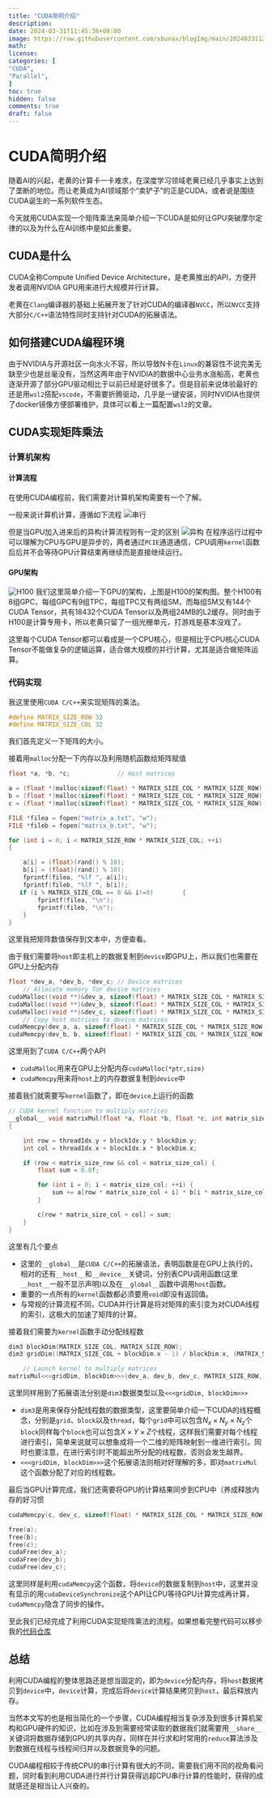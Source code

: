 ```yaml
---
title: "CUDA简明介绍"
description: 
date: 2024-03-31T11:45:36+08:00
image: https://raw.githubusercontent.com/xbunax/blogImg/main/202403311231061.webp 
math: 
license: 
categories: [
"CUDA",
"Parallel",
]
toc: true
hidden: false
comments: true
draft: false
---
```


# CUDA简明介绍

随着AI的兴起，老黄的计算卡一卡难求，在深度学习领域老黄已经几乎事实上达到了垄断的地位。而让老黄成为AI领域那个“卖铲子”的正是CUDA，或者说是围绕CUDA诞生的一系列软件生态。

今天就用CUDA实现一个矩阵乘法来简单介绍一下CUDA是如何让GPU突破摩尔定律的以及为什么在AI训练中是如此重要。

## CUDA是什么

CUDA全称Compute Unified Device Architecture，是老黄推出的API，方便开发者调用NVIDIA GPU用来进行大规模并行计算。

老黄在`Clang`编译器的基础上拓展开发了针对CUDA的编译器`NVCC`，所以`NVCC`支持大部分`C/C++`语法特性同时支持针对CUDA的拓展语法。

## 如何搭建CUDA编程环境

由于NVIDIA与开源社区一向水火不容，所以导致N卡在`Linux`的兼容性不说完美无缺至少也是丝毫没有，当然这两年由于NVIDIA的数据中心业务水涨船高，老黄也逐渐开源了部分GPU驱动相比于以前已经是好很多了。但是目前来说体验最好的还是用`wsl2`搭配`vscode`，不需要折腾驱动，几乎是一键安装，同时NVIDIA也提供了docker镜像方便部署维护，具体可以看上一篇配置`wsl2`的文章。

## CUDA实现矩阵乘法

### 计算机架构

#### 计算流程
在使用CUDA编程前，我们需要对计算机架构需要有一个了解。

一般来说计算机计算，遵循如下流程
![串行](https://raw.githubusercontent.com/xbunax/blogImg/main/202403311523383.png)
<!-- ```mermaid -->
<!-- graph LR -->
<!-- A[静态存储] --> 
<!-- ``` -->
但是当GPU加入进来后的异构计算流程则有一定的区别
![异构](https://raw.githubusercontent.com/xbunax/blogImg/main/202403311524103.png)
在程序运行过程中可以理解为CPU与GPU是异步的，两者通过`PCIE`通道通信，CPU调用`kernel`函数后后并不会等待GPU计算结束再继续而是直接继续运行。

#### GPU架构

![H100](https://raw.githubusercontent.com/xbunax/blogImg/main/202403311407416.png)
我们这里简单介绍一下GPU的架构，上图是H100的架构图。整个H100有8组GPC，每组GPC有9组TPC，每组TPC又有两组SM，而每组SM又有144个CUDA Tensor，共有18432个CUDA Tensor以及两组24MB的L2缓存。同时由于H100是计算专用卡，所以老黄只留了一组光栅单元，打游戏是基本没戏了。

这里每个CUDA Tensor都可以看成是一个CPU核心，但是相比于CPU核心CUDA Tensor不能做复杂的逻辑运算，适合做大规模的并行计算，尤其是适合做矩阵运算。

### 代码实现

我这里使用`CUDA C/C++`来实现矩阵的乘法。

```C
#define MATRIX_SIZE_ROW 32
#define MATRIX_SIZE_COL 32
```
我们首先定义一下矩阵的大小。

接着用`malloc`分配一下内存以及利用随机函数给矩阵赋值
```C 
float *a, *b, *c;             // Host matrices

a = (float *)malloc(sizeof(float) * MATRIX_SIZE_COL * MATRIX_SIZE_ROW);
b = (float *)malloc(sizeof(float) * MATRIX_SIZE_COL * MATRIX_SIZE_ROW);
c = (float *)malloc(sizeof(float) * MATRIX_SIZE_COL * MATRIX_SIZE_ROW);

FILE *filea = fopen("matrix_a.txt", "w");
FILE *fileb = fopen("matrix_b.txt", "w");

for (int i = 0; i < MATRIX_SIZE_ROW * MATRIX_SIZE_COL; ++i)
{

    a[i] = (float)(rand() % 10);
    b[i] = (float)(rand() % 10);
    fprintf(filea, "%lf ", a[i]);
    fprintf(fileb, "%lf ", b[i]);
   if (i % MATRIX_SIZE_COL == 0 && i!=0)        {
        fprintf(filea, "\n");
        fprintf(fileb, "\n");
    }
}
```
这里我把矩阵数值保存到文本中，方便查看。

由于我们需要将`host`即主机上的数据复制到`device`即GPU上，所以我们也需要在GPU上分配内存

```C
float *dev_a, *dev_b, *dev_c; // Device matrices
    // Allocate memory for device matrices
cudaMalloc((void **)&dev_a, sizeof(float) * MATRIX_SIZE_COL * MATRIX_SIZE_ROW);
cudaMalloc((void **)&dev_b, sizeof(float) * MATRIX_SIZE_COL * MATRIX_SIZE_ROW);
cudaMalloc((void **)&dev_c, sizeof(float) * MATRIX_SIZE_COL * MATRIX_SIZE_ROW);
    // Copy host matrices to device matrices
cudaMemcpy(dev_a, a, sizeof(float) * MATRIX_SIZE_COL * MATRIX_SIZE_ROW, cudaMemcpyHostToDevice);
cudaMemcpy(dev_b, b, sizeof(float) * MATRIX_SIZE_COL * MATRIX_SIZE_ROW, cudaMemcpyHostToDevice);
```
这里用到了`CUDA C/C++`两个API
+ `cudaMalloc`用来在GPU上分配内存`cudaMalloc(*ptr,size)`
+ `cudaMemcpy`用来将`host`上的内存数据复制到`device`中


接着我们就需要写`kernel`函数了，即在`device`上运行的函数

```C 
// CUDA kernel function to multiply matrices
__global__ void matrixMul(float *a, float *b, float *c, int matrix_size_row, int matrix_size_col)
{

    int row = threadIdx.y + blockIdx.y * blockDim.y;
    int col = threadIdx.x + blockIdx.x * blockDim.x;

    if (row < matrix_size_row && col < matrix_size_col) {
        float sum = 0.0f;

        for (int i = 0; i < matrix_size_col; ++i) {
            sum += a[row * matrix_size_col + i] * b[i * matrix_size_col+ col];
        }

        c[row * matrix_size_col + col] = sum;
    }
}
```
这里有几个要点
+ 这里的`__global__`是`CUDA C/C++`的拓展语法，表明函数是在GPU上执行的，相对的还有`__host__`和`__device__`关键词，分别表CPU调用函数(这里`__host__`一般不显示声明)以及在`__global__`函数中调用`host`函数。
+ 重要的一点所有的`kernel`函数都必须要用`void`即没有返回值。
+ 与常规的计算流程不同，CUDA并行计算是将对矩阵的索引变为对CUDA线程的索引，这极大的加速了矩阵的计算。

接着我们需要为`kernel`函数手动分配线程数

```C
dim3 blockDim(MATRIX_SIZE_COL, MATRIX_SIZE_ROW);
dim3 gridDim((MATRIX_SIZE_COL + blockDim.x - 1) / blockDim.x, (MATRIX_SIZE_ROW + blockDim.y - 1) / blockDim.y);

    // Launch kernel to multiply matrices
matrixMul<<<gridDim, blockDim>>>(dev_a, dev_b, dev_c, MATRIX_SIZE_ROW, MATRIX_SIZE_COL);
```
这里同样用到了拓展语法分别是`dim3`数据类型以及`<<<gridDim, blockDim>>>`

+ `dim3`是用来保存分配线程数的数据类型，这里要简单介绍一下CUDA的线程概念，分别是`grid`、`block`以及`thread`，每个`grid`中可以包含$N_x \times N_y \times N_z$个`block`同样每个`block`也可以包含$X \times Y \times Z$个线程，这样我们需要对每个线程进行索引，简单来说就可以想象成将一个二维的矩阵映射到一维进行索引。同时也要注意，在进行索引时不能超出所分配的线程数，否则会发生越界。
+ `<<<gridDim, blockDim>>>`这个拓展语法则相对好理解的多，即对`matrixMul`这个函数分配了对应的线程数。

最后当GPU计算完成，我们还需要将GPU的计算结果同步到CPU中（养成释放内存的好习惯
```C 
cudaMemcpy(c, dev_c, sizeof(float) * MATRIX_SIZE_COL * MATRIX_SIZE_ROW, cudaMemcpyDeviceToHost);

free(a);
free(b);
free(c);
cudaFree(dev_a);
cudaFree(dev_b);
cudaFree(dev_c);
```
这里同样是利用`cudaMemcpy`这个函数，将`device`的数据复制到`host`中，这里并没有显示的用`cudaDeviceSynchronize`这个API让CPU等待GPU计算完成再计算，`cudaMemcpy`隐含了同步的操作。

至此我们已经完成了利用CUDA实现矩阵乘法的流程。如果想看完整代码可以移步我的[代码仓库 ](https://github.com/xbunax/cuda_c/blob/main/marix/main.cu)

## 总结

利用CUDA编程的整体思路还是想当固定的，即为`device`分配内存，将`host`数据拷贝到`device`中，`device`计算，完成后将`device`计算结果拷贝到`host`，最后释放内存。

当然本文写的也是相当简化的一个步骤，CUDA编程相当复杂涉及到很多计算机架构和GPU硬件的知识，比如在涉及到需要经常读取的数据我们就需要用`__share__`关键词将数据存储到GPU的共享内存，同样在并行求和时常用的`reduce`算法涉及到数据在线程与线程间归并以及数据竞争的问题。

CUDA编程相较于传统CPU的串行计算有很大的不同，需要我们用不同的视角看问题，同时看到利用CUDA进行并行计算获得远超CPU串行计算的性能时，获得的成就感还是相当让人兴奋的。

